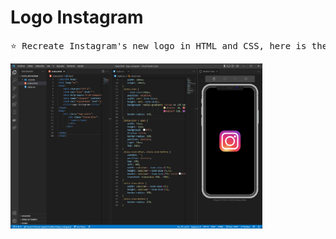 <h1> Logo Instagram </h1>

<pre>
⭐ Recreate Instagram's new logo in HTML and CSS, here is the result in visual Studio Code: ⭐
</pre>

<img width="80%" align="center" src="/logo.png" alt="logo" /> <br/>



